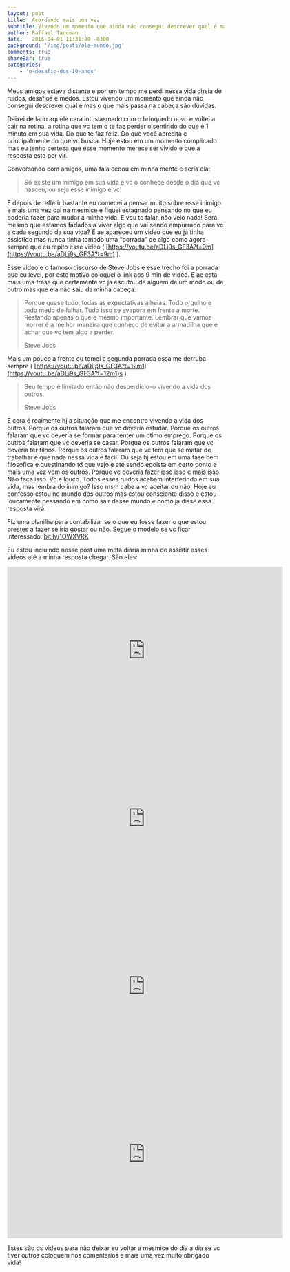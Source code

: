 ```yaml
---
layout: post
title:  Acordando mais uma vez
subtitle: Vivendo um momento que ainda não consegui descrever qual é mas o que mais passa na cabeça são dúvidas.
author: Raffael Tancman
date:   2016-04-01 11:31:00 -0300
background: '/img/posts/ola-mundo.jpg'
comments: true
shareBar: true
categories: 
    - 'o-desafio-dos-10-anos'
---
```


Meus amigos estava distante e por um tempo me perdi nessa vida cheia de ruidos, desafios e medos. Estou vivendo um momento que ainda não consegui descrever qual é mas o que mais passa na cabeça são dúvidas.

Deixei de lado aquele cara intusiasmado com o brinquedo novo e voltei a cair na rotina, a rotina que vc tem q te faz perder o sentindo do que é 1 minuto em sua vida. Do que te faz feliz. Do que você acredita e principalmente do que vc busca. Hoje estou em um momento complicado mas eu tenho certeza que esse momento merece ser vivido e que a resposta esta por vir.

Conversando com amigos, uma fala ecoou em minha mente e seria ela:

> Só existe um inimigo em sua vida e vc o conhece desde o dia que vc nasceu, ou seja esse inimigo é vc!

E depois de refletir bastante eu comecei a pensar muito sobre esse inimigo e mais uma vez cai na mesmice e fiquei estagnado pensando no que eu poderia fazer para mudar a minha vida. E vou te falar, não veio nada! Será mesmo que estamos fadados a viver algo que vai sendo empurrado para vc a cada segundo da sua vida? E ae apareceu um video que eu já tinha assistido mas nunca tinha tomado uma “porrada” de algo como agora sempre que eu repito esse video ( [https://youtu.be/aDLj9s_GF3A?t=9m](https://youtu.be/aDLj9s_GF3A?t=9m) ).

Esse video e o famoso discurso de Steve Jobs e esse trecho foi a porrada que eu levei, por este motivo coloquei o link aos 9 min de video. E ae esta mais uma frase que certamente vc ja escutou de alguem de um modo ou de outro mas que ela não saiu da minha cabeça:

> Porque quase tudo, todas as expectativas alheias. Todo orgulho e todo medo de falhar. Tudo isso se evapora em frente a morte. Restando apenas o que é mesmo importante. Lembrar que vamos morrer é a melhor maneira que conheço de evitar a armadilha que é achar que vc tem algo a perder.
> 
> Steve Jobs

Mais um pouco a frente eu tomei a segunda porrada essa me derruba sempre ( [https://youtu.be/aDLj9s_GF3A?t=12m1](https://youtu.be/aDLj9s_GF3A?t=12m1)s ).

> Seu tempo é limitado então não desperdicio-o vivendo a vida dos outros.
> 
> Steve Jobs

E cara é realmente hj a situação que me encontro vivendo a vida dos outros. Porque os outros falaram que vc deveria estudar. Porque os outros falaram que vc deveria se formar para tenter um otimo emprego. Porque os outros falaram que vc deveria se casar. Porque os outros falaram que vc deveria ter filhos. Porque os outros falaram que vc tem que se matar de trabalhar e que nada nessa vida e facil. Ou seja hj estou em uma fase bem filosofica e questinando td que vejo e até sendo egoista em certo ponto e mais uma vez vem os outros. Porque vc deveria fazer isso isso e mais isso. Não faça isso. Vc e louco. Todos esses ruidos acabam interferindo em sua vida, mas lembra do inimigo? Isso msm cabe a vc aceitar ou não. Hoje eu confesso estou no mundo dos outros mas estou consciente disso e estou loucamente pessando em como sair desse mundo e como já disse essa resposta virá.

Fiz uma planilha para contabilizar se o que eu fosse fazer o que estou prestes a fazer se iria gostar ou não. Segue o modelo se vc ficar interessado: [<span class="domain">bit.ly</span>/<span class="hash semibold">1OWXVRK</span>](http://bit.ly/1OWXVRK)

Eu estou incluindo nesse post uma meta diária minha de assistir esses videos até a minha resposta chegar. São eles:

<iframe class="youtube-player" type="text/html" width="640" height="390" src="https://www.youtube.com/embed/aDLj9s_GF3A?version=3&amp;rel=1&amp;fs=1&amp;autohide=2&amp;showsearch=0&amp;showinfo=1&amp;iv_load_policy=1&amp;start=540&amp;wmode=transparent" frameborder="0" allowfullscreen="true"></iframe>

<iframe class="youtube-player" type="text/html" width="640" height="390" src="https://www.youtube.com/embed/aDLj9s_GF3A?version=3&amp;rel=1&amp;fs=1&amp;autohide=2&amp;showsearch=0&amp;showinfo=1&amp;iv_load_policy=1&amp;start=721&amp;wmode=transparent" frameborder="0" allowfullscreen="true"></iframe>

<iframe class="youtube-player" type="text/html" width="640" height="390" src="https://www.youtube.com/embed/JkWFJULTuHc?version=3&amp;rel=1&amp;fs=1&amp;autohide=2&amp;showsearch=0&amp;showinfo=1&amp;iv_load_policy=1&amp;wmode=transparent" frameborder="0" allowfullscreen="true"></iframe>

<iframe class="youtube-player" type="text/html" width="640" height="390" src="https://www.youtube.com/embed/xW1HA1Rp8ms?version=3&amp;rel=1&amp;fs=1&amp;autohide=2&amp;showsearch=0&amp;showinfo=1&amp;iv_load_policy=1&amp;wmode=transparent" frameborder="0" allowfullscreen="true"></iframe>

Estes são os videos para não deixar eu voltar a mesmice do dia a dia se vc tiver outros coloquem nos comentarios e mais uma vez muito obrigado vida!
